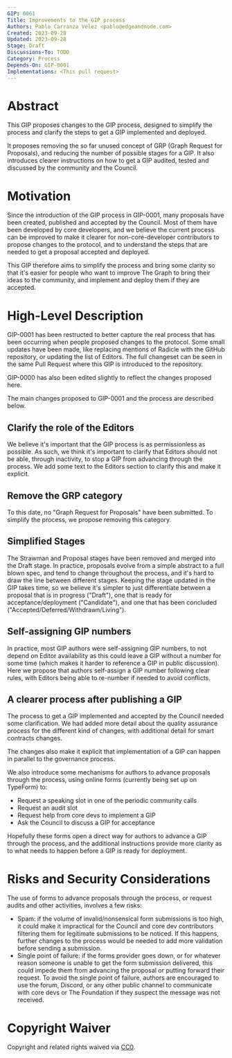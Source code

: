 ```yaml
---
GIP: 0061
Title: Improvements to the GIP process
Authors: Pablo Carranza Vélez <pablo@edgeandnode.com>
Created: 2023-09-28
Updated: 2023-09-28
Stage: Draft
Discussions-To: TODO
Category: Process
Depends-On: GIP-0001
Implementations: <This pull request>
---
```


# Abstract

This GIP proposes changes to the GIP process, designed to simplify the process and clarify the steps to get a GIP implemented and deployed.

It proposes removing the so far unused concept of GRP (Graph Request for Proposals), and reducing the number of possible stages for a GIP. It also introduces clearer instructions on how to get a GIP audited, tested and discussed by the community and the Council.

# Motivation

Since the introduction of the GIP process in GIP-0001, many proposals have been created, published and accepted by the Council. Most of them have been developed by core developers, and we believe the current process can be improved to make it clearer for non-core-developer contributors to propose changes to the protocol, and to understand the steps that are needed to get a proposal accepted and deployed.

This GIP therefore aims to simplify the process and bring some clarity so that it's easier for people who want to improve The Graph to bring their ideas to the community, and implement and deploy them if they are accepted.

# High-Level Description

GIP-0001 has been restructed to better capture the real process that has been occurring when people proposed changes to the protocol. Some small updates have been made, like replacing mentions of Radicle with the GitHub repository, or updating the list of Editors. The full changeset can be seen in the same Pull Request where this GIP is introduced to the repository.

GIP-0000 has also been edited slightly to reflect the changes proposed here.

The main changes proposed to GIP-0001 and the process are described below.

## Clarify the role of the Editors

We believe it's important that the GIP process is as permissionless as possible. As such, we think it's important to clarify that Editors should not be able, through inactivity, to stop a GIP from advancing through the process. We add some text to the Editors section to clarify this and make it explicit.

## Remove the GRP category

To this date, no "Graph Request for Proposals" have been submitted. To simplify the process, we propose removing this category.

## Simplified Stages

The Strawman and Proposal stages have been removed and merged into the Draft stage. In practice, proposals evolve from a simple abstract to a full blown spec, and tend to change throughout the process, and it's hard to draw the line between different stages. Keeping the stage updated in the GIP takes time, so we believe it's simpler to just differentiate between a proposal that is in progress ("Draft"), one that is ready for acceptance/deployment ("Candidate"), and one that has been concluded ("Accepted/Deferred/Withdrawn/Living").

## Self-assigning GIP numbers

In practice, most GIP authors were self-assigning GIP numbers, to not depend on Editor availability as this could leave a GIP without a number for some time (which makes it harder to reference a GIP in public discussion). Here we propose that authors self-assign a GIP number following clear rules, with Editors being able to re-number if needed to avoid conflicts.

## A clearer process after publishing a GIP

The process to get a GIP implemented and accepted by the Council needed some clarification. We had added more detail about the quality assurance process for the different kind of changes, with additional detail for smart contracts changes.

The changes also make it explicit that implementation of a GIP can happen in parallel to the governance process.

We also introduce some mechanisms for authors to advance proposals through the process, using online forms (currently being set up on TypeForm) to:
- Request a speaking slot in one of the periodic community calls
- Request an audit slot
- Request help from core devs to implement a GIP
- Ask the Council to discuss a GIP for acceptance

Hopefully these forms open a direct way for authors to advance a GIP through the process, and the additional instructions provide more clarity as to what needs to happen before a GIP is ready for deployment.

# Risks and Security Considerations

The use of forms to advance proposals through the process, or request audits and other activities, involves a few risks:
- Spam: if the volume of invalid/nonsensical form submissions is too high, it could make it impractical for the Council and core dev contributors filtering them for legitimate submissions to be noticed. If this happens, further changes to the process would be needed to add more validation before sending a submission.
- Single point of failure: if the forms provider goes down, or for whatever reason someone is unable to get the form submission delivered, this could impede them from advancing the proposal or putting forward their request. To avoid the single point of failure, authors are encouraged to use the forum, Discord, or any other public channel to communicate with core devs or The Foundation if they suspect the message was not received.

# Copyright Waiver

Copyright and related rights waived via [CC0](https://creativecommons.org/publicdomain/zero/1.0/).
